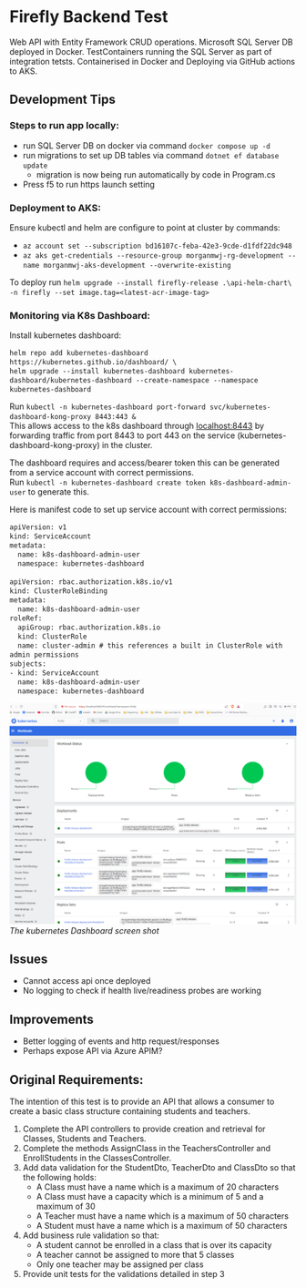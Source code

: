 # Firefly Backend Test

Web API with Entity Framework CRUD operations. Microsoft SQL Server DB deployed in Docker. TestContainers running the SQL Server as part of integration tetsts. Containerised in Docker and Deploying via GitHub actions to AKS. 

## Development Tips

### Steps to run app locally:
- run SQL Server DB on docker via command `docker compose up -d`
- run migrations to set up DB tables via command `dotnet ef database update`
	- migration is now being run automatically by code in Program.cs
- Press f5 to run https launch setting


### Deployment to AKS:

Ensure kubectl and helm are configure to point at cluster by commands:
- `az account set --subscription bd16107c-feba-42e3-9cde-d1fdf22dc948`
- `az aks get-credentials --resource-group morganmwj-rg-development --name morganmwj-aks-development --overwrite-existing`

To deploy run `helm upgrade --install firefly-release .\api-helm-chart\ -n firefly --set image.tag=<latest-acr-image-tag>`

### Monitoring via K8s Dashboard:

Install kubernetes dashboard:
```
helm repo add kubernetes-dashboard https://kubernetes.github.io/dashboard/ \
helm upgrade --install kubernetes-dashboard kubernetes-dashboard/kubernetes-dashboard --create-namespace --namespace kubernetes-dashboard
```

Run `kubectl -n kubernetes-dashboard port-forward svc/kubernetes-dashboard-kong-proxy 8443:443 &`  \
This allows access to the k8s dashboard through [localhost:8443](http://localhost:8443) by forwarding traffic from port 8443 to port 443 on the service (kubernetes-dashboard-kong-proxy) in the cluster.

The dashboard requires and access/bearer token this can be generated from a service account with correct permissions.\
Run `kubectl -n kubernetes-dashboard create token k8s-dashboard-admin-user` to generate this.


Here is manifest code to set up service account with correct permissions:
```
apiVersion: v1
kind: ServiceAccount
metadata:
  name: k8s-dashboard-admin-user
  namespace: kubernetes-dashboard

apiVersion: rbac.authorization.k8s.io/v1
kind: ClusterRoleBinding
metadata:
  name: k8s-dashboard-admin-user
roleRef:
  apiGroup: rbac.authorization.k8s.io
  kind: ClusterRole
  name: cluster-admin # this references a built in ClusterRole with admin permissions
subjects:
- kind: ServiceAccount
  name: k8s-dashboard-admin-user
  namespace: kubernetes-dashboard
```

![K8s Dashboard](resources/k8s_dashboard.png)
*The kubernetes Dashboard screen shot*

## Issues

- Cannot access api once deployed
- No logging to check if health live/readiness probes are working

## Improvements

- Better logging of events and http request/responses
- Perhaps expose API via Azure APIM?

## Original Requirements:

The intention of this test is to provide an API that allows a consumer to create a basic class structure containing students and teachers.

1. Complete the API controllers to provide creation and retrieval for Classes, Students and Teachers.
2. Complete the methods AssignClass in the TeachersController and EnrollStudents in the ClassesController.
3. Add data validation for the StudentDto, TeacherDto and ClassDto so that the following holds:
	- A Class must have a name which is a maximum of 20 characters
	- A Class must have a capacity which is a minimum of 5 and a maximum of 30
	- A Teacher must have a name which is a maximum of 50 characters
	- A Student must have a name which is a maximum of 50 characters
4. Add business rule validation so that:
	- A student cannot be enrolled in a class that is over its capacity
	- A teacher cannot be assigned to more that 5 classes
	- Only one teacher may be assigned per class
5. Provide unit tests for the validations detailed in step 3